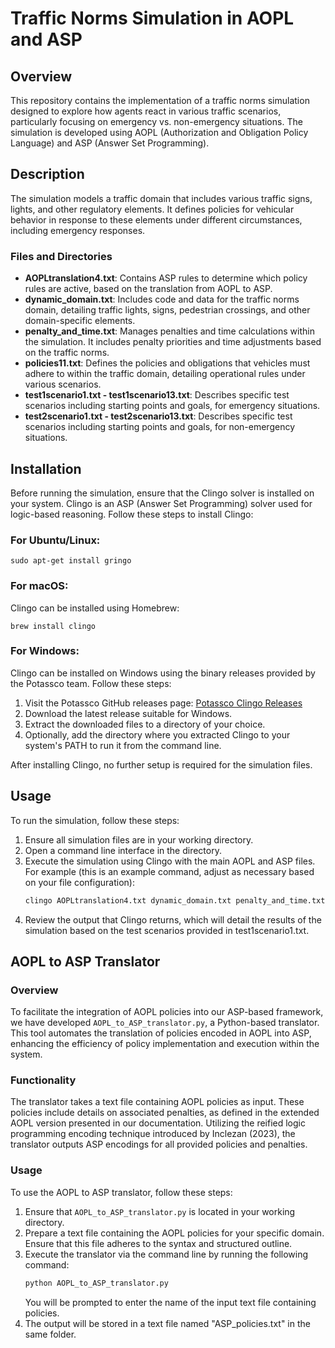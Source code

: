 # Traffic Norms Simulation in AOPL and ASP

## Overview
This repository contains the implementation of a traffic norms simulation designed to explore how agents react in various traffic scenarios, particularly focusing on emergency vs. non-emergency situations. The simulation is developed using AOPL (Authorization and Obligation Policy Language) and ASP (Answer Set Programming).

## Description
The simulation models a traffic domain that includes various traffic signs, lights, and other regulatory elements. It defines policies for vehicular behavior in response to these elements under different circumstances, including emergency responses.

### Files and Directories
- **AOPLtranslation4.txt**: Contains ASP rules to determine which policy rules are active, based on the translation from AOPL to ASP.
- **dynamic_domain.txt**: Includes code and data for the traffic norms domain, detailing traffic lights, signs, pedestrian crossings, and other domain-specific elements.
- **penalty_and_time.txt**: Manages penalties and time calculations within the simulation. It includes penalty priorities and time adjustments based on the traffic norms.
- **policies11.txt**: Defines the policies and obligations that vehicles must adhere to within the traffic domain, detailing operational rules under various scenarios.
- **test1scenario1.txt - test1scenario13.txt**: Describes specific test scenarios including starting points and goals, for emergency situations.
- **test2scenario1.txt - test2scenario13.txt**: Describes specific test scenarios including starting points and goals, for non-emergency situations.

## Installation
Before running the simulation, ensure that the Clingo solver is installed on your system. Clingo is an ASP (Answer Set Programming) solver used for logic-based reasoning. Follow these steps to install Clingo:

### For Ubuntu/Linux:
```
sudo apt-get install gringo
```

### For macOS:
Clingo can be installed using Homebrew:
```
brew install clingo
```

### For Windows:
Clingo can be installed on Windows using the binary releases provided by the Potassco team. Follow these steps:
1. Visit the Potassco GitHub releases page: [Potassco Clingo Releases](https://github.com/potassco/clingo/releases)
2. Download the latest release suitable for Windows.
3. Extract the downloaded files to a directory of your choice.
4. Optionally, add the directory where you extracted Clingo to your system's PATH to run it from the command line.

After installing Clingo, no further setup is required for the simulation files.

## Usage
To run the simulation, follow these steps:

1. Ensure all simulation files are in your working directory.
2. Open a command line interface in the directory.
3. Execute the simulation using Clingo with the main AOPL and ASP files. For example (this is an example command, adjust as necessary based on your file configuration):
   ```bash
   clingo AOPLtranslation4.txt dynamic_domain.txt penalty_and_time.txt policies11.txt test1scenario1.txt
4. Review the output that Clingo returns, which will detail the results of the simulation based on the test scenarios provided in test1scenario1.txt.

## AOPL to ASP Translator

### Overview
To facilitate the integration of AOPL policies into our ASP-based framework, we have developed `AOPL_to_ASP_translator.py`, a Python-based translator. This tool automates the translation of policies encoded in AOPL into ASP, enhancing the efficiency of policy implementation and execution within the system.

### Functionality
The translator takes a text file containing AOPL policies as input. These policies include details on associated penalties, as defined in the extended AOPL version presented in our documentation. Utilizing the reified logic programming encoding technique introduced by Inclezan (2023), the translator outputs ASP encodings for all provided policies and penalties.

### Usage
To use the AOPL to ASP translator, follow these steps:

1. Ensure that `AOPL_to_ASP_translator.py` is located in your working directory.
2. Prepare a text file containing the AOPL policies for your specific domain. Ensure that this file adheres to the syntax and structured outline.
3. Execute the translator via the command line by running the following command:
   ```bash
   python AOPL_to_ASP_translator.py
   ```
   You will be prompted to enter the name of the input text file containing policies.
4. The output will be stored in a text file named "ASP_policies.txt" in the same folder.

